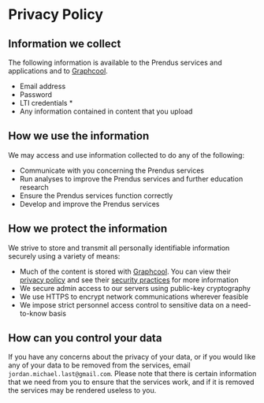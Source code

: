 # Privacy Policy

## Information we collect

The following information is available to the Prendus services and applications and to [Graphcool](https://www.graph.cool/).

* Email address
* Password
* LTI credentials
  * 
* Any information contained in content that you upload

## How we use the information

We may access and use information collected to do any of the following:

* Communicate with you concerning the Prendus services
* Run analyses to improve the Prendus services and further education research
* Ensure the Prendus services function correctly
* Develop and improve the Prendus services

## How we protect the information

We strive to store and transmit all personally identifiable information securely using a variety of means:

* Much of the content is stored with [Graphcool](https://www.graph.cool/). You can view their [privacy policy](https://github.com/graphcool/content/blob/master/static/legal/terms.md#privacy-policy) and see their [security practices](https://github.com/graphcool/content/blob/master/static/legal/terms.md#security) for more information
* We secure admin access to our servers using public-key cryptography
* We use HTTPS to encrypt network communications wherever feasible
* We impose strict personnel access control to sensitive data on a need-to-know basis

## How can you control your data

If you have any concerns about the privacy of your data, or if you would like any of your data to be removed from the services, email `jordan.michael.last@gmail.com`. Please note that there is certain information that we need from you to ensure that the services work, and if it is removed the services may be rendered useless to you.
